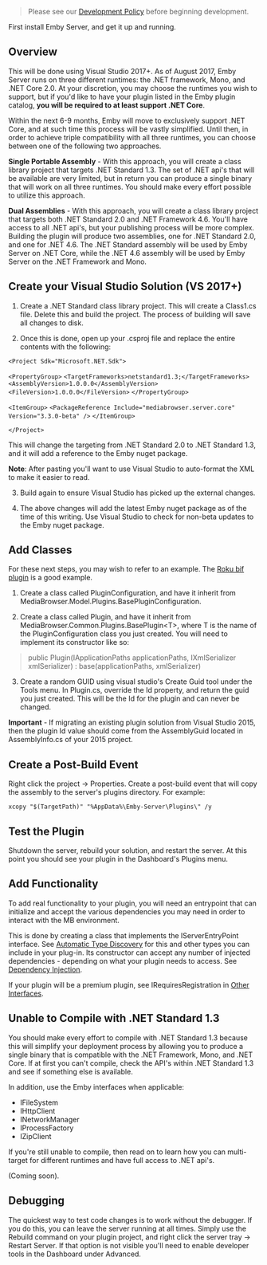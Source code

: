 >Please see our [Development Policy](Development-Policy) before beginning development.

First install Emby Server, and get it up and running.

## Overview
This will be done using Visual Studio 2017+. As of August 2017, Emby Server runs on three different runtimes: the .NET framework, Mono, and .NET Core 2.0. At your discretion, you may choose the runtimes you wish to support, but if you'd like to have your plugin listed in the Emby plugin catalog, **you will be required to at least support .NET Core**.

Within the next 6-9 months, Emby will move to exclusively support .NET Core, and at such time this process will be vastly simplified. Until then, in order to achieve triple compatibility with all three runtimes, you can choose between one of the following two approaches.

**Single Portable Assembly** - With this approach, you will create a class library project that targets .NET Standard 1.3. The set of .NET api's that will be available are very limited, but in return you can produce a single binary that will work on all three runtimes. You should make every effort possible to utilize this approach.

**Dual Assemblies** - With this approach, you will create a class library project that targets both .NET Standard 2.0 and .NET Framework 4.6. You'll have access to all .NET api's, but your publishing process will be more complex. Building the plugin will produce two assemblies, one for .NET Standard 2.0, and one for .NET 4.6. The .NET Standard assembly will be used by Emby Server on .NET Core, while the .NET 4.6 assembly will be used by Emby Server on the .NET Framework and Mono.

## Create your Visual Studio Solution (VS 2017+)

1. Create a .NET Standard class library project. This will create a Class1.cs file. Delete this and build the project. The process of building will save all changes to disk.

2. Once this is done, open up your .csproj file and replace the entire contents with the following:

`<Project Sdk="Microsoft.NET.Sdk">`

  `<PropertyGroup>`
    `<TargetFrameworks>netstandard1.3;</TargetFrameworks>`
    `<AssemblyVersion>1.0.0.0</AssemblyVersion>`
    `<FileVersion>1.0.0.0</FileVersion>`
  `</PropertyGroup>`

  `<ItemGroup>`
    `<PackageReference Include="mediabrowser.server.core" Version="3.3.0-beta" />`
  `</ItemGroup>`

`</Project>`

This will change the targeting from .NET Standard 2.0 to .NET Standard 1.3, and it will add a reference to the Emby nuget package.

**Note**: After pasting you'll want to use Visual Studio to auto-format the XML to make it easier to read.

3. Build again to ensure Visual Studio has picked up the external changes.

4. The above changes will add the latest Emby nuget package as of the time of this writing. Use Visual Studio to check for non-beta updates to the Emby nuget package.

## Add Classes

For these next steps, you may wish to refer to an example. The [Roku bif plugin](https://github.com/MediaBrowser/roku-bif) is a good example.

1. Create a class called PluginConfiguration, and have it inherit from MediaBrowser.Model.Plugins.BasePluginConfiguration.

2. Create a class called Plugin, and have it inherit from MediaBrowser.Common.Plugins.BasePlugin&lt;T&gt;, where T is the name of the PluginConfiguration class you just created.  You will need to implement its constructor like so:

> public Plugin(IApplicationPaths applicationPaths, IXmlSerializer xmlSerializer) : base(applicationPaths, xmlSerializer)

3. Create a random GUID using visual studio's Create Guid tool under the Tools menu. In Plugin.cs, override the Id property, and return the guid you just created. This will be the Id for the plugin and can never be changed.

**Important** - If migrating an existing plugin solution from Visual Studio 2015, then the plugin Id value should come from the AssemblyGuid located in AssemblyInfo.cs of your 2015 project.

## Create a Post-Build Event

Right click the project -> Properties. Create a post-build event that will copy the assembly to the server's plugins directory. For example:

`xcopy "$(TargetPath)" "%AppData%\Emby-Server\Plugins\" /y`

## Test the Plugin

Shutdown the server, rebuild your solution, and restart the server. At this point you should see your plugin in the Dashboard's Plugins menu.

## Add Functionality

To add real functionality to your plugin, you will need an entrypoint that can initialize and accept the various dependencies you may need in order to interact with the MB environment.

This is done by creating a class that implements the IServerEntryPoint interface.  See [Automatic Type Discovery](Automatic-Type-Discovery) for this and other types you can include in your plug-in. Its constructor can accept any number of injected dependencies - depending on what your plugin needs to access.  See [Dependency Injection](Dependency-Injection).

If your plugin will be a premium plugin, see IRequiresRegistration in [Other Interfaces](Other-Interfaces).

## Unable to Compile with .NET Standard 1.3

You should make every effort to compile with .NET Standard 1.3 because this will simplify your deployment process by allowing you to produce a single binary that is compatible with the .NET Framework, Mono, and .NET Core. If at first you can't compile, check the API's within .NET Standard 1.3 and see if something else is available.

In addition, use the Emby interfaces when applicable:

* IFileSystem
* IHttpClient
* INetworkManager
* IProcessFactory
* IZipClient

If you're still unable to compile, then read on to learn how you can multi-target for different runtimes and have full access to .NET api's.

(Coming soon).

## Debugging

The quickest way to test code changes is to work without the debugger. If you do this, you can leave the server running at all times. Simply use the Rebuild command on your plugin project, and right click the server tray -> Restart Server. If that option is not visible you'll need to enable developer tools in the Dashboard under Advanced.